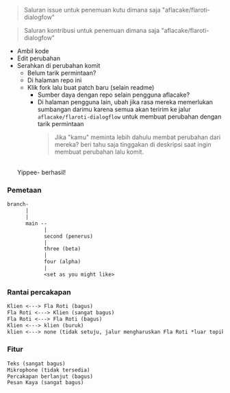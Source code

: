 > Saluran issue untuk penemuan kutu dimana saja "aflacake/flaroti-dialogfow"

> Saluran kontribusi untuk penemuan dimana saja "aflacake/flaroti-dialogfow"


- Ambil kode
- Edit perubahan
- Serahkan di perubahan komit
  - Belum tarik permintaan?
  - Di halaman repo ini
  - Klik fork lalu buat patch baru (selain readme)
    - Sumber daya dengan repo selain pengguna aflacake?
    - Di halaman pengguna lain, ubah jika rasa mereka memerlukan sumbangan darimu karena semua akan teririm ke jalur `aflacake/flaroti-dialogflow` untuk membuat perubahan dengan tarik permintaan
      >Jika "kamu" meminta lebih dahulu membat perubahan dari mereka? beri tahu saja tinggakan di deskripsi saat ingin membuat perubahan lalu komit.
    <br />
  Yippee- berhasil!

### Pemetaan
```txt
branch-
      |
      |
      main --
            |
            second (penerus)
            |
            three (beta)
            |
            four (alpha)
            |
            <set as you might like>
```
### Rantai percakapan
```txt
Klien <---> Fla Roti (bagus)
Fla Roti <---> Klien (sangat bagus)
Fla Roti <---> Fla Roti (bagus)
Klien <---> klien (buruk)
klien <---> none (tidak setuju, jalur mengharuskan Fla Roti *luar topik dilarang)
```
### Fitur
```txt
Teks (sangat bagus)
Mikrophone (tidak tersedia)
Percakapan berlanjut (bagus)
Pesan Kaya (sangat bagus)
```
